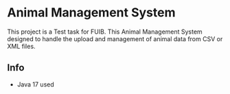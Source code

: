 # Animal Management System

This project is a Test task for FUIB. 
This Animal Management System designed to handle the upload and management of animal data from CSV or XML files.

## Info
- Java 17 used
